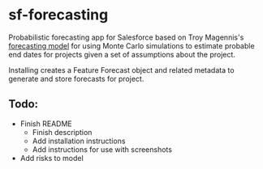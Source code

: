 # sf-forecasting

Probabilistic forecasting app for Salesforce based on Troy Magennis's [forecasting model](http://focusedobjective.com/category/forecasting/) for using Monte Carlo simulations to estimate probable end dates for projects given a set of assumptions about the project.

Installing creates a Feature Forecast object and related metadata to generate and store forecasts for project.

## Todo:

- Finish README
  - Finish description
  - Add installation instructions
  - Add instructions for use with screenshots
- Add risks to model
